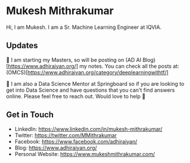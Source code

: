 # Mukesh Mithrakumar

Hi, I am Mukesh. I am a Sr. Machine Learning Engineer at IQVIA.

## Updates

🔭 I am starting my Masters, so will be posting on (AD AI Blog)[https://www.adhiraiyan.org/] my notes. You can check all the posts at: (OMCS)[https://www.adhiraiyan.org/category/deeplearningwithtf/]

💬 I am also a Data Science Mentor at Springboard so if you are looking to get into Data Science and have questions that you can't find answers online. Please feel free to reach out. Would love to help 🙂

## Get in Touch

- LinkedIn: https://www.linkedin.com/in/mukesh-mithrakumar/
- Twitter: https://twitter.com/MMithrakumar
- Facebook: https://www.facebook.com/adhiraiyan/
- Blog: https://www.adhiraiyan.org/
- Personal Website: https://www.mukeshmithrakumar.com/

